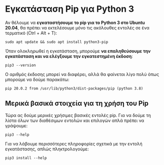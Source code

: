 # Εγκατάσταση Pip για Python 3

Αν θέλουμε να **εγκαταστήσουμε το pip για το Python 3 στο Ubuntu 20.04**, θα πρέπει να εκτελέσουμε μόνο τις ακόλουθες εντολές σε ένα τερματικό (Ctrl + Alt + T):

```none
sudo apt update && sudo apt install python3-pip
```

Όταν ολοκληρωθεί η εγκατάσταση, μπορούμε **να επαληθεύσουμε την εγκατάσταση και να ελέγξουμε την εγκατεστημένη έκδοση**:

```none
pip3 --version
```

Ο αριθμός έκδοσης μπορεί να διαφέρει, αλλά θα φαίνεται λίγο πολύ όπως μπορούμε να δούμε παρακάτω:

```none
pip 20.0.2 from /usr/lib/python3/dist-packages/pip (python 3.8)
```

## Μερικά βασικά στοιχεία για τη χρήση του Pip

Τώρα ας δούμε μερικές χρήσιμες βασικές εντολές pip. Για να δούμε τη λίστα όλων των διαθέσιμων εντολών και επιλογών απλά πρέπει να γράψουμε:

```none
pip3 --help
```

Για να λάβουμε περισσότερες πληροφορίες σχετικά με την εντολή εγκατάστασης, απλώς πληκτρολογούμε:

```none
pip3 install --help
```
